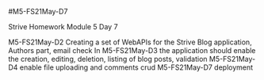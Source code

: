 #M5-FS21May-D7

Strive Homework Module 5 Day 7

M5-FS21May-D2 Creating a set of WebAPIs for the Strive Blog application, Authors part, email check
In M5-FS21May-D3 the application should enable the creation, editing, deletion, listing of blog posts, validation
M5-FS21May-D4 enable file uploading and comments crud
M5-FS21May-D7 deployment